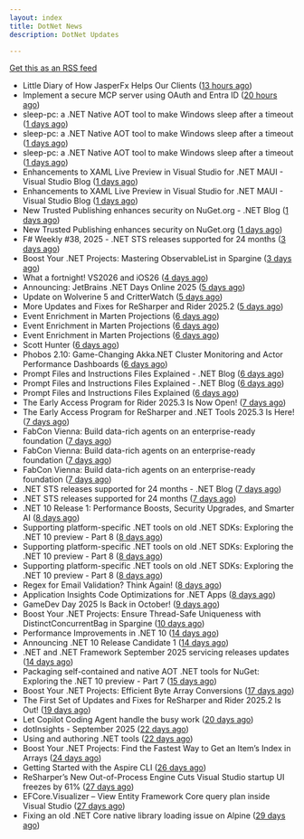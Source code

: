 ```yaml
---
layout: index
title: DotNet News
description: DotNet Updates

---
```


[Get this as an RSS feed](/dotnet.rss)

<!-- news_marker starts -->
- Little Diary of How JasperFx Helps Our Clients ([13 hours ago](https://dotnetkicks.com/r/730658?url=https://jeremydmiller.com/2025/09/23/little-diary-of-how-jasperfx-helps-our-clients/))
- Implement a secure MCP server using OAuth and Entra ID ([20 hours ago](https://dotnetkicks.com/r/730635?url=https://damienbod.com/2025/09/23/implement-a-secure-mcp-server-using-oauth-and-entra-id/))
- sleep-pc: a .NET Native AOT tool to make Windows sleep after a timeout ([1 days ago](https://dotnetkicks.com/r/730571?url=https://andrewlock.net/sleep-pc-a-dotnet-tool-to-make-windows-sleep-after-a-timeout/))
- sleep-pc: a .NET Native AOT tool to make Windows sleep after a timeout ([1 days ago](https://dotnetkicks.com/r/730559?url=https://andrewlock.net/sleep-pc-a-dotnet-tool-to-make-windows-sleep-after-a-timeout/))
- sleep-pc: a .NET Native AOT tool to make Windows sleep after a timeout ([1 days ago](https://andrewlock.net/sleep-pc-a-dotnet-tool-to-make-windows-sleep-after-a-timeout/))
- Enhancements to XAML Live Preview in Visual Studio for .NET MAUI - Visual Studio Blog ([1 days ago](https://dotnetkicks.com/r/730527?url=https://devblogs.microsoft.com/visualstudio/enhancements-to-xaml-live-preview-in-visual-studio-for-net-maui/))
- Enhancements to XAML Live Preview in Visual Studio for .NET MAUI - Visual Studio Blog ([1 days ago](https://dotnetkicks.com/r/730508?url=https://devblogs.microsoft.com/visualstudio/enhancements-to-xaml-live-preview-in-visual-studio-for-net-maui/))
- New Trusted Publishing enhances security on NuGet.org - .NET Blog ([1 days ago](https://dotnetkicks.com/r/730496?url=https://devblogs.microsoft.com/dotnet/enhanced-security-is-here-with-the-new-trust-publishing-on-nuget-org/))
- New Trusted Publishing enhances security on NuGet.org ([1 days ago](https://devblogs.microsoft.com/dotnet/enhanced-security-is-here-with-the-new-trust-publishing-on-nuget-org/))
- F# Weekly #38, 2025 - .NET STS releases supported for 24 months ([3 days ago](https://dotnetkicks.com/r/730440?url=https://sergeytihon.com/2025/09/21/f-weekly-38-2025-net-sts-releases-supported-for-24-months/))
- Boost Your .NET Projects: Mastering ObservableList in Spargine ([3 days ago](https://dotnettips.wordpress.com/2025/09/21/boost-your-net-projects-mastering-observablelist-in-spargine/))
- What a fortnight! VS2026 and iOS26 ([4 days ago](https://dotnetkicks.com/r/730393?url=https://jesseliberty.com/2025/09/19/what-a-fortnight-vs2026-and-ios26/))
- Announcing: JetBrains .NET Days Online 2025 ([5 days ago](https://blog.jetbrains.com/dotnet/2025/09/18/announcing-jetbrains-net-days-online-2025/))
- Update on Wolverine 5 and CritterWatch ([5 days ago](https://dotnetkicks.com/r/730317?url=https://jeremydmiller.com/2025/09/18/update-on-wolverine-5-and-critterwatch/))
- More Updates and Fixes for ReSharper and Rider 2025.2 ([5 days ago](https://blog.jetbrains.com/dotnet/2025/09/18/resharper-rider-2025-2-2/))
- Event Enrichment in Marten Projections ([6 days ago](https://dotnetkicks.com/r/730234?url=https://jeremydmiller.com/2025/09/17/event-enrichment-in-marten-projections/))
- Event Enrichment in Marten Projections ([6 days ago](https://dotnetkicks.com/r/730215?url=https://jeremydmiller.com/2025/09/17/event-enrichment-in-marten-projections/))
- Event Enrichment in Marten Projections ([6 days ago](https://dotnetkicks.com/r/730204?url=https://jeremydmiller.com/2025/09/17/event-enrichment-in-marten-projections/))
- Scott Hunter ([6 days ago](https://dotnetkicks.com/r/730190?url=https://jesseliberty.com/2025/09/17/scott-hunter/))
- Phobos 2.10: Game-Changing Akka.NET Cluster Monitoring and Actor Performance Dashboards ([6 days ago](https://dotnetkicks.com/r/730173?url=https://petabridge.com/blog/phobos-2.10-akka-cluster-monitoring-dashboards/))
- Prompt Files and Instructions Files Explained - .NET Blog ([6 days ago](https://dotnetkicks.com/r/730155?url=https://devblogs.microsoft.com/dotnet/prompt-files-and-instructions-files-explained/))
- Prompt Files and Instructions Files Explained - .NET Blog ([6 days ago](https://dotnetkicks.com/r/730152?url=https://devblogs.microsoft.com/dotnet/prompt-files-and-instructions-files-explained/))
- Prompt Files and Instructions Files Explained ([6 days ago](https://devblogs.microsoft.com/dotnet/prompt-files-and-instructions-files-explained/))
- The Early Access Program for Rider 2025.3 Is Now Open! ([7 days ago](https://blog.jetbrains.com/dotnet/2025/09/17/the-early-access-program-for-rider-2025-3/))
- The Early Access Program for ReSharper and .NET Tools 2025.3 Is Here! ([7 days ago](https://blog.jetbrains.com/dotnet/2025/09/17/the-early-access-program-for-resharper-and-net-tools-2025-3/))
- FabCon Vienna: Build data-rich agents on an enterprise-ready foundation ([7 days ago](https://dotnetkicks.com/r/730007?url=https://www.microsoft.com/en-us/microsoft-fabric/blog/2025/09/16/fabcon-vienna-build-data-rich-agents-on-an-enterprise-ready-foundation))
- FabCon Vienna: Build data-rich agents on an enterprise-ready foundation ([7 days ago](https://dotnetkicks.com/r/730005?url=https://www.microsoft.com/en-us/microsoft-fabric/blog/2025/09/16/fabcon-vienna-build-data-rich-agents-on-an-enterprise-ready-foundation))
- FabCon Vienna: Build data-rich agents on an enterprise-ready foundation ([7 days ago](https://dotnetkicks.com/r/729995?url=https://www.microsoft.com/en-us/microsoft-fabric/blog/2025/09/16/fabcon-vienna-build-data-rich-agents-on-an-enterprise-ready-foundation))
- .NET STS releases supported for 24 months - .NET Blog ([7 days ago](https://dotnetkicks.com/r/729969?url=https://devblogs.microsoft.com/dotnet/dotnet-sts-releases-supported-for-24-months/))
- .NET STS releases supported for 24 months ([7 days ago](https://devblogs.microsoft.com/dotnet/dotnet-sts-releases-supported-for-24-months/))
- .NET 10 Release 1: Performance Boosts, Security Upgrades, and Smarter AI ([8 days ago](https://dotnetkicks.com/r/729874?url=https://www.gapvelocity.ai/blog/dotnet-10-release-1?utm_source=DNK-729874&utm_medium=DNK-729874&utm_content=DNK-729874&utm_campaign=DNK-729874))
- Supporting platform-specific .NET tools on old .NET SDKs: Exploring the .NET 10 preview - Part 8 ([8 days ago](https://dotnetkicks.com/r/729922?url=https://andrewlock.net/exploring-dotnet-10-preview-features-8-supporting-platform-specific-dotnet-tools-on-old-sdks/))
- Supporting platform-specific .NET tools on old .NET SDKs: Exploring the .NET 10 preview - Part 8 ([8 days ago](https://dotnetkicks.com/r/729909?url=https://andrewlock.net/exploring-dotnet-10-preview-features-8-supporting-platform-specific-dotnet-tools-on-old-sdks/))
- Supporting platform-specific .NET tools on old .NET SDKs: Exploring the .NET 10 preview - Part 8 ([8 days ago](https://andrewlock.net/exploring-dotnet-10-preview-features-8-supporting-platform-specific-dotnet-tools-on-old-sdks/))
- Regex for Email Validation? Think Again! ([8 days ago](https://dotnetkicks.com/r/729873?url=https://codeopinion.com/regex-for-email-validation-think-again/))
- Application Insights Code Optimizations for .NET Apps ([8 days ago](https://devblogs.microsoft.com/dotnet/application-insights-code-optimizations/))
- GameDev Day 2025 Is Back in October! ([9 days ago](https://blog.jetbrains.com/dotnet/2025/09/15/gamedev-day-2025-is-back-in-october/))
- Boost Your .NET Projects: Ensure Thread-Safe Uniqueness with DistinctConcurrentBag in Spargine ([10 days ago](https://dotnettips.wordpress.com/2025/09/14/boost-your-net-projects-ensure-thread-safe-uniqueness-with-distinctconcurrentbag-in-spargine/))
- Performance Improvements in .NET 10 ([14 days ago](https://devblogs.microsoft.com/dotnet/performance-improvements-in-net-10/))
- Announcing .NET 10 Release Candidate 1 ([14 days ago](https://devblogs.microsoft.com/dotnet/dotnet-10-rc-1/))
- .NET and .NET Framework September 2025 servicing releases updates ([14 days ago](https://devblogs.microsoft.com/dotnet/dotnet-and-dotnet-framework-september-2025-servicing-updates/))
- Packaging self-contained and native AOT .NET tools for NuGet: Exploring the .NET 10 preview - Part 7 ([15 days ago](https://andrewlock.net/exploring-dotnet-10-preview-features-7-packaging-self-contained-and-native-aot-dotnet-tools-for-nuget/))
- Boost Your .NET Projects: Efficient Byte Array Conversions ([17 days ago](https://dotnettips.wordpress.com/2025/09/07/boost-your-net-projects-efficient-byte-array-conversions/))
- The First Set of Updates and Fixes for ReSharper and Rider 2025.2 Is Out! ([19 days ago](https://blog.jetbrains.com/dotnet/2025/09/04/resharper-and-rider-2025-2-1-is-out/))
- Let Copilot Coding Agent handle the busy work ([20 days ago](https://devblogs.microsoft.com/dotnet/copilot-coding-agent-dotnet/))
- dotInsights  -  September 2025 ([22 days ago](https://blog.jetbrains.com/dotnet/2025/09/02/dotinsights-september-2025/))
- Using and authoring .NET tools ([22 days ago](https://andrewlock.net/using-and-authoring-dotnet-tools/))
- Boost Your .NET Projects: Find the Fastest Way to Get an Item’s Index in Arrays ([24 days ago](https://dotnettips.wordpress.com/2025/08/31/boost-your-net-projects-find-the-fastest-way-to-get-an-items-index-in-arrays/))
- Getting Started with the Aspire CLI ([26 days ago](https://devblogs.microsoft.com/dotnet/getting-started-with-the-aspire-cli/))
- ReSharper’s New Out-of-Process Engine Cuts Visual Studio startup UI freezes by 61% ([27 days ago](https://blog.jetbrains.com/dotnet/2025/08/28/resharper-s-new-out-of-process-engine-cuts-ui-freezes-in-visual-studio-by-80/))
- EFCore.Visualizer – View Entity Framework Core query plan inside Visual Studio ([27 days ago](https://devblogs.microsoft.com/dotnet/ef-core-visualizer-view-entity-framework-core-query-plan-inside-visual-studio/))
- Fixing an old .NET Core native library loading issue on Alpine ([29 days ago](https://andrewlock.net/fixing-an-old-dotnet-core-native-library-loading-issue-on-alpine/))

<!-- news_marker ends -->